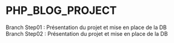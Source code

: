 # PHP_BLOG_PROJECT

Branch Step01 : Présentation du projet et mise en place de la DB  
Branch Step02 : Présentation du projet et mise en place de la DB
